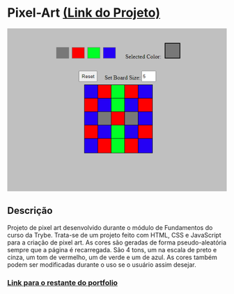 # Pixel-Art [(Link do Projeto)](https://leandroteixeira.github.io/Pixel-Art)
![Ilustrative image](print.png)

## Descrição
Projeto de pixel art desenvolvido durante o módulo de Fundamentos do curso da Trybe.
Trata-se de um  projeto feito com HTML, CSS e JavaScript para a criação de pixel art. As cores são geradas de forma pseudo-aleatória sempre que a página é recarregada. São 4 tons, um na escala de preto e cinza, um tom de vermelho, um de verde e um de azul. As cores também podem ser modificadas durante o uso se o usuário assim desejar.

### [Link para o restante do portfolio](https://leandroteixeira.github.io)

